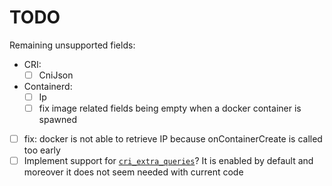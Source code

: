 # TODO

Remaining unsupported fields:
* CRI:
  - [ ] CniJson
* Containerd:
  - [ ] Ip
  - [ ] fix image related fields being empty when a docker container is spawned

- [ ] fix: docker is not able to retrieve IP because onContainerCreate is called too early
- [ ] Implement support for [`cri_extra_queries`](https://github.com/falcosecurity/libs/blob/bd0bb9baf273acc346dec881ec1d264911d74893/userspace/libsinsp/cri.hpp#L837)? It is enabled by default and moreover it does not seem needed with current code

